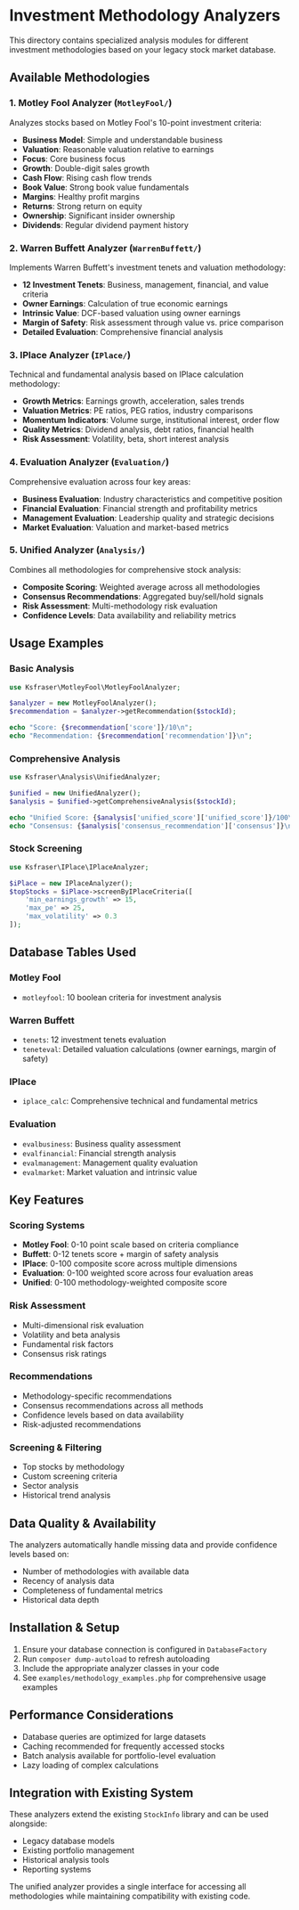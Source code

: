 # Investment Methodology Analyzers

This directory contains specialized analysis modules for different investment methodologies based on your legacy stock market database.

## Available Methodologies

### 1. Motley Fool Analyzer (`MotleyFool/`)
Analyzes stocks based on Motley Fool's 10-point investment criteria:
- **Business Model**: Simple and understandable business
- **Valuation**: Reasonable valuation relative to earnings
- **Focus**: Core business focus
- **Growth**: Double-digit sales growth
- **Cash Flow**: Rising cash flow trends
- **Book Value**: Strong book value fundamentals
- **Margins**: Healthy profit margins
- **Returns**: Strong return on equity
- **Ownership**: Significant insider ownership
- **Dividends**: Regular dividend payment history

### 2. Warren Buffett Analyzer (`WarrenBuffett/`)
Implements Warren Buffett's investment tenets and valuation methodology:
- **12 Investment Tenets**: Business, management, financial, and value criteria
- **Owner Earnings**: Calculation of true economic earnings
- **Intrinsic Value**: DCF-based valuation using owner earnings
- **Margin of Safety**: Risk assessment through value vs. price comparison
- **Detailed Evaluation**: Comprehensive financial analysis

### 3. IPlace Analyzer (`IPlace/`)
Technical and fundamental analysis based on IPlace calculation methodology:
- **Growth Metrics**: Earnings growth, acceleration, sales trends
- **Valuation Metrics**: PE ratios, PEG ratios, industry comparisons
- **Momentum Indicators**: Volume surge, institutional interest, order flow
- **Quality Metrics**: Dividend analysis, debt ratios, financial health
- **Risk Assessment**: Volatility, beta, short interest analysis

### 4. Evaluation Analyzer (`Evaluation/`)
Comprehensive evaluation across four key areas:
- **Business Evaluation**: Industry characteristics and competitive position
- **Financial Evaluation**: Financial strength and profitability metrics
- **Management Evaluation**: Leadership quality and strategic decisions
- **Market Evaluation**: Valuation and market-based metrics

### 5. Unified Analyzer (`Analysis/`)
Combines all methodologies for comprehensive stock analysis:
- **Composite Scoring**: Weighted average across all methodologies
- **Consensus Recommendations**: Aggregated buy/sell/hold signals
- **Risk Assessment**: Multi-methodology risk evaluation
- **Confidence Levels**: Data availability and reliability metrics

## Usage Examples

### Basic Analysis
```php
use Ksfraser\MotleyFool\MotleyFoolAnalyzer;

$analyzer = new MotleyFoolAnalyzer();
$recommendation = $analyzer->getRecommendation($stockId);

echo "Score: {$recommendation['score']}/10\n";
echo "Recommendation: {$recommendation['recommendation']}\n";
```

### Comprehensive Analysis
```php
use Ksfraser\Analysis\UnifiedAnalyzer;

$unified = new UnifiedAnalyzer();
$analysis = $unified->getComprehensiveAnalysis($stockId);

echo "Unified Score: {$analysis['unified_score']['unified_score']}/100\n";
echo "Consensus: {$analysis['consensus_recommendation']['consensus']}\n";
```

### Stock Screening
```php
use Ksfraser\IPlace\IPlaceAnalyzer;

$iPlace = new IPlaceAnalyzer();
$topStocks = $iPlace->screenByIPlaceCriteria([
    'min_earnings_growth' => 15,
    'max_pe' => 25,
    'max_volatility' => 0.3
]);
```

## Database Tables Used

### Motley Fool
- `motleyfool`: 10 boolean criteria for investment analysis

### Warren Buffett
- `tenets`: 12 investment tenets evaluation
- `teneteval`: Detailed valuation calculations (owner earnings, margin of safety)

### IPlace
- `iplace_calc`: Comprehensive technical and fundamental metrics

### Evaluation
- `evalbusiness`: Business quality assessment
- `evalfinancial`: Financial strength analysis
- `evalmanagement`: Management quality evaluation
- `evalmarket`: Market valuation and intrinsic value

## Key Features

### Scoring Systems
- **Motley Fool**: 0-10 point scale based on criteria compliance
- **Buffett**: 0-12 tenets score + margin of safety analysis
- **IPlace**: 0-100 composite score across multiple dimensions
- **Evaluation**: 0-100 weighted score across four evaluation areas
- **Unified**: 0-100 methodology-weighted composite score

### Risk Assessment
- Multi-dimensional risk evaluation
- Volatility and beta analysis
- Fundamental risk factors
- Consensus risk ratings

### Recommendations
- Methodology-specific recommendations
- Consensus recommendations across all methods
- Confidence levels based on data availability
- Risk-adjusted recommendations

### Screening & Filtering
- Top stocks by methodology
- Custom screening criteria
- Sector analysis
- Historical trend analysis

## Data Quality & Availability

The analyzers automatically handle missing data and provide confidence levels based on:
- Number of methodologies with available data
- Recency of analysis data
- Completeness of fundamental metrics
- Historical data depth

## Installation & Setup

1. Ensure your database connection is configured in `DatabaseFactory`
2. Run `composer dump-autoload` to refresh autoloading
3. Include the appropriate analyzer classes in your code
4. See `examples/methodology_examples.php` for comprehensive usage examples

## Performance Considerations

- Database queries are optimized for large datasets
- Caching recommended for frequently accessed stocks
- Batch analysis available for portfolio-level evaluation
- Lazy loading of complex calculations

## Integration with Existing System

These analyzers extend the existing `StockInfo` library and can be used alongside:
- Legacy database models
- Existing portfolio management
- Historical analysis tools
- Reporting systems

The unified analyzer provides a single interface for accessing all methodologies while maintaining compatibility with existing code.

